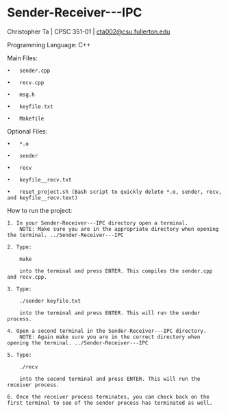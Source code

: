 # Sender-Receiver---IPC


Christopher Ta      |       CPSC 351-01       |       cta002@csu.fullerton.edu


Programming Language: C++


Main Files:

    •   sender.cpp

    •   recv.cpp

    •   msg.h

    •   keyfile.txt

    •   Makefile

Optional Files:

    •   *.o

    •   sender

    •   recv

    •   keyfile__recv.txt

    •   reset_project.sh (Bash script to quickly delete *.o, sender, recv, and keyfile__recv.text)

How to run the project:

    1. In your Sender-Receiver---IPC directory open a terminal.
        NOTE: Make sure you are in the appropriate directory when opening the terminal. ../Sender-Receiver---IPC

    2. Type:

        make

        into the terminal and press ENTER. This compiles the sender.cpp and recv.cpp.

    3. Type:

        ./sender keyfile.txt

        into the terminal and press ENTER. This will run the sender process.

    4. Open a second terminal in the Sender-Receiver---IPC directory.
        NOTE: Again make sure you are in the correct directory when opening the terminal. ../Sender-Receiver---IPC

    5. Type:

        ./recv

        into the second terminal and press ENTER. This will run the receiver process.

    6. Once the receiver process terminates, you can check back on the first terminal to see of the sender process has terminated as well.